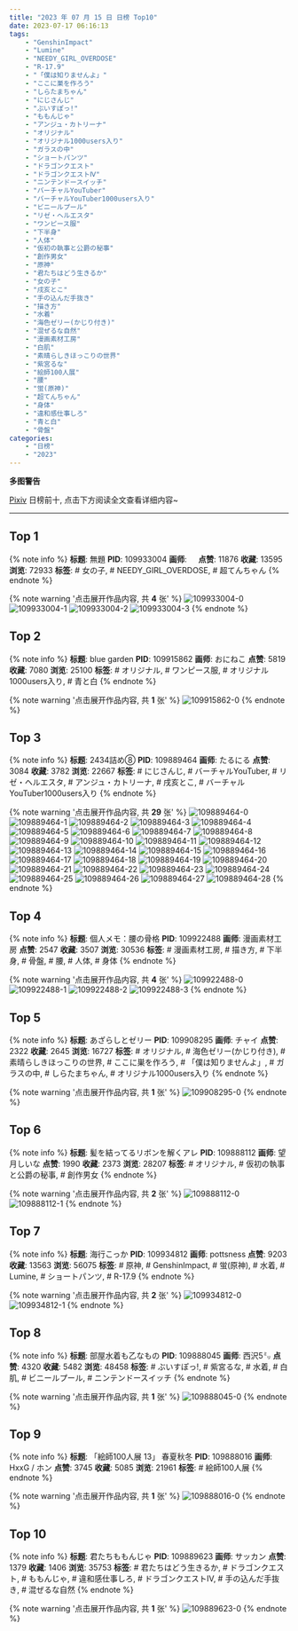 ```yaml
---
title: "2023 年 07 月 15 日 日榜 Top10"
date: 2023-07-17 06:16:13
tags:
    - "GenshinImpact"
    - "Lumine"
    - "NEEDY_GIRL_OVERDOSE"
    - "R-17.9"
    - "「僕は知りませんよ」"
    - "ここに巣を作ろう"
    - "しらたまちゃん"
    - "にじさんじ"
    - "ぶいすぽっ!"
    - "ももんじゃ"
    - "アンジュ・カトリーナ"
    - "オリジナル"
    - "オリジナル1000users入り"
    - "ガラスの中"
    - "ショートパンツ"
    - "ドラゴンクエスト"
    - "ドラゴンクエストⅣ"
    - "ニンテンドースイッチ"
    - "バーチャルYouTuber"
    - "バーチャルYouTuber1000users入り"
    - "ビニールプール"
    - "リゼ・ヘルエスタ"
    - "ワンピース服"
    - "下半身"
    - "人体"
    - "仮初の執事と公爵の秘事"
    - "創作男女"
    - "原神"
    - "君たちはどう生きるか"
    - "女の子"
    - "戌亥とこ"
    - "手の込んだ手抜き"
    - "描き方"
    - "水着"
    - "海色ゼリー(かじり付き)"
    - "混ぜるな自然"
    - "漫画素材工房"
    - "白肌"
    - "素晴らしきほっこりの世界"
    - "紫宮るな"
    - "絵師100人展"
    - "腰"
    - "蛍(原神)"
    - "超てんちゃん"
    - "身体"
    - "違和感仕事しろ"
    - "青と白"
    - "骨盤"
categories:
    - "日榜"
    - "2023"
---
```


<i class="fa fa-triangle-exclamation"></i>**多图警告**<i class="fa fa-triangle-exclamation"></i>

[Pixiv](https://www.pixiv.net/) 日榜前十, 点击下方阅读全文查看详细内容~

<!-- more -->

---

## Top 1

{% note info %}
**标题**: 無題
**PID**: 109933004 **画师**: ㅤ
**点赞**: 11876 **收藏**: 13595 **浏览**: 72933
**标签**: # 女の子, # NEEDY_GIRL_OVERDOSE, # 超てんちゃん
{% endnote %}

{% note warning '点击展开作品内容, 共 **4** 张' %}
![109933004-0](https://i.pixiv.re/img-original/img/2023/07/15/16/41/24/109933004_p0.png)
![109933004-1](https://i.pixiv.re/img-original/img/2023/07/15/16/41/24/109933004_p1.png)
![109933004-2](https://i.pixiv.re/img-original/img/2023/07/15/16/41/24/109933004_p2.png)
![109933004-3](https://i.pixiv.re/img-original/img/2023/07/15/16/41/24/109933004_p3.png)
{% endnote %}

## Top 2

{% note info %}
**标题**: blue garden
**PID**: 109915862 **画师**: おにねこ
**点赞**: 5819 **收藏**: 7080 **浏览**: 25100
**标签**: # オリジナル, # ワンピース服, # オリジナル1000users入り, # 青と白
{% endnote %}

{% note warning '点击展开作品内容, 共 **1** 张' %}
![109915862-0](https://i.pixiv.re/img-original/img/2023/07/15/00/13/37/109915862_p0.jpg)
{% endnote %}

## Top 3

{% note info %}
**标题**: 2434詰め⑧
**PID**: 109889464 **画师**: たるにる
**点赞**: 3084 **收藏**: 3782 **浏览**: 22667
**标签**: # にじさんじ, # バーチャルYouTuber, # リゼ・ヘルエスタ, # アンジュ・カトリーナ, # 戌亥とこ, # バーチャルYouTuber1000users入り
{% endnote %}

{% note warning '点击展开作品内容, 共 **29** 张' %}
![109889464-0](https://i.pixiv.re/img-original/img/2023/07/14/00/40/41/109889464_p0.jpg)
![109889464-1](https://i.pixiv.re/img-original/img/2023/07/14/00/40/41/109889464_p1.jpg)
![109889464-2](https://i.pixiv.re/img-original/img/2023/07/14/00/40/41/109889464_p2.jpg)
![109889464-3](https://i.pixiv.re/img-original/img/2023/07/14/00/40/41/109889464_p3.jpg)
![109889464-4](https://i.pixiv.re/img-original/img/2023/07/14/00/40/41/109889464_p4.jpg)
![109889464-5](https://i.pixiv.re/img-original/img/2023/07/14/00/40/41/109889464_p5.jpg)
![109889464-6](https://i.pixiv.re/img-original/img/2023/07/14/00/40/41/109889464_p6.jpg)
![109889464-7](https://i.pixiv.re/img-original/img/2023/07/14/00/40/41/109889464_p7.jpg)
![109889464-8](https://i.pixiv.re/img-original/img/2023/07/14/00/40/41/109889464_p8.jpg)
![109889464-9](https://i.pixiv.re/img-original/img/2023/07/14/00/40/41/109889464_p9.jpg)
![109889464-10](https://i.pixiv.re/img-original/img/2023/07/14/00/40/41/109889464_p10.jpg)
![109889464-11](https://i.pixiv.re/img-original/img/2023/07/14/00/40/41/109889464_p11.jpg)
![109889464-12](https://i.pixiv.re/img-original/img/2023/07/14/00/40/41/109889464_p12.jpg)
![109889464-13](https://i.pixiv.re/img-original/img/2023/07/14/00/40/41/109889464_p13.jpg)
![109889464-14](https://i.pixiv.re/img-original/img/2023/07/14/00/40/41/109889464_p14.jpg)
![109889464-15](https://i.pixiv.re/img-original/img/2023/07/14/00/40/41/109889464_p15.jpg)
![109889464-16](https://i.pixiv.re/img-original/img/2023/07/14/00/40/41/109889464_p16.jpg)
![109889464-17](https://i.pixiv.re/img-original/img/2023/07/14/00/40/41/109889464_p17.jpg)
![109889464-18](https://i.pixiv.re/img-original/img/2023/07/14/00/40/41/109889464_p18.jpg)
![109889464-19](https://i.pixiv.re/img-original/img/2023/07/14/00/40/41/109889464_p19.jpg)
![109889464-20](https://i.pixiv.re/img-original/img/2023/07/14/00/40/41/109889464_p20.jpg)
![109889464-21](https://i.pixiv.re/img-original/img/2023/07/14/00/40/41/109889464_p21.jpg)
![109889464-22](https://i.pixiv.re/img-original/img/2023/07/14/00/40/41/109889464_p22.jpg)
![109889464-23](https://i.pixiv.re/img-original/img/2023/07/14/00/40/41/109889464_p23.jpg)
![109889464-24](https://i.pixiv.re/img-original/img/2023/07/14/00/40/41/109889464_p24.jpg)
![109889464-25](https://i.pixiv.re/img-original/img/2023/07/14/00/40/41/109889464_p25.jpg)
![109889464-26](https://i.pixiv.re/img-original/img/2023/07/14/00/40/41/109889464_p26.jpg)
![109889464-27](https://i.pixiv.re/img-original/img/2023/07/14/00/40/41/109889464_p27.jpg)
![109889464-28](https://i.pixiv.re/img-original/img/2023/07/14/00/40/41/109889464_p28.jpg)
{% endnote %}

## Top 4

{% note info %}
**标题**: 個人メモ：腰の骨格
**PID**: 109922488 **画师**: 漫画素材工房
**点赞**: 2547 **收藏**: 3507 **浏览**: 30536
**标签**: # 漫画素材工房, # 描き方, # 下半身, # 骨盤, # 腰, # 人体, # 身体
{% endnote %}

{% note warning '点击展开作品内容, 共 **4** 张' %}
![109922488-0](https://i.pixiv.re/img-original/img/2023/07/15/07/00/09/109922488_p0.jpg)
![109922488-1](https://i.pixiv.re/img-original/img/2023/07/15/07/00/09/109922488_p1.jpg)
![109922488-2](https://i.pixiv.re/img-original/img/2023/07/15/07/00/09/109922488_p2.jpg)
![109922488-3](https://i.pixiv.re/img-original/img/2023/07/15/07/00/09/109922488_p3.jpg)
{% endnote %}

## Top 5

{% note info %}
**标题**: あざらしとゼリー
**PID**: 109908295 **画师**: チャイ
**点赞**: 2322 **收藏**: 2645 **浏览**: 16727
**标签**: # オリジナル, # 海色ゼリー(かじり付き), # 素晴らしきほっこりの世界, # ここに巣を作ろう, # 「僕は知りませんよ」, # ガラスの中, # しらたまちゃん, # オリジナル1000users入り
{% endnote %}

{% note warning '点击展开作品内容, 共 **1** 张' %}
![109908295-0](https://i.pixiv.re/img-original/img/2023/07/14/20/30/01/109908295_p0.png)
{% endnote %}

## Top 6

{% note info %}
**标题**: 髪を結ってるリボンを解くアレ
**PID**: 109888112 **画师**: 望月しいな
**点赞**: 1990 **收藏**: 2373 **浏览**: 28207
**标签**: # オリジナル, # 仮初の執事と公爵の秘事, # 創作男女
{% endnote %}

{% note warning '点击展开作品内容, 共 **2** 张' %}
![109888112-0](https://i.pixiv.re/img-original/img/2023/07/14/00/00/48/109888112_p0.jpg)
![109888112-1](https://i.pixiv.re/img-original/img/2023/07/14/00/00/48/109888112_p1.jpg)
{% endnote %}

## Top 7

{% note info %}
**标题**: 海行こっか
**PID**: 109934812 **画师**: pottsness
**点赞**: 9203 **收藏**: 13563 **浏览**: 56075
**标签**: # 原神, # GenshinImpact, # 蛍(原神), # 水着, # Lumine, # ショートパンツ, # R-17.9
{% endnote %}

{% note warning '点击展开作品内容, 共 **2** 张' %}
![109934812-0](https://i.pixiv.re/img-original/img/2023/07/15/18/00/20/109934812_p0.jpg)
![109934812-1](https://i.pixiv.re/img-original/img/2023/07/15/18/00/20/109934812_p1.jpg)
{% endnote %}

## Top 8

{% note info %}
**标题**: 部屋水着も乙なもの
**PID**: 109888045 **画师**: 西沢5㍉
**点赞**: 4320 **收藏**: 5482 **浏览**: 48458
**标签**: # ぶいすぽっ!, # 紫宮るな, # 水着, # 白肌, # ビニールプール, # ニンテンドースイッチ
{% endnote %}

{% note warning '点击展开作品内容, 共 **1** 张' %}
![109888045-0](https://i.pixiv.re/img-original/img/2023/07/14/00/00/31/109888045_p0.jpg)
{% endnote %}

## Top 9

{% note info %}
**标题**: 「絵師100人展 13」 春夏秋冬
**PID**: 109888016 **画师**: HxxG / ホン
**点赞**: 3745 **收藏**: 5085 **浏览**: 21961
**标签**: # 絵師100人展
{% endnote %}

{% note warning '点击展开作品内容, 共 **1** 张' %}
![109888016-0](https://i.pixiv.re/img-original/img/2023/07/14/00/00/23/109888016_p0.png)
{% endnote %}

## Top 10

{% note info %}
**标题**: 君たちももんじゃ
**PID**: 109889623 **画师**: サッカン
**点赞**: 1379 **收藏**: 1406 **浏览**: 35753
**标签**: # 君たちはどう生きるか, # ドラゴンクエスト, # ももんじゃ, # 違和感仕事しろ, # ドラゴンクエストⅣ, # 手の込んだ手抜き, # 混ぜるな自然
{% endnote %}

{% note warning '点击展开作品内容, 共 **1** 张' %}
![109889623-0](https://i.pixiv.re/img-original/img/2023/07/14/00/47/15/109889623_p0.png)
{% endnote %}
